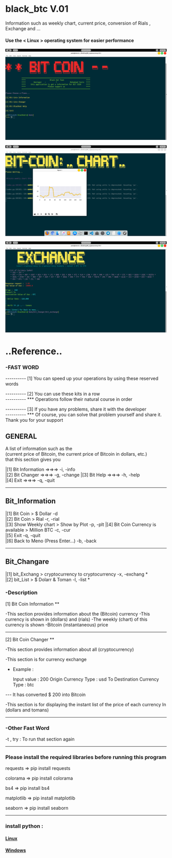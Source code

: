 # black_btc V.01
Information such as weekly chart, current price, conversion of Rials , Exchange and ...


#### Use the < Linux > operating system for easier performance

![alt text](https://raw.githubusercontent.com/YasinBlackhat/bit_cryptocurrency/master/pc1/Screenshot%20from%202020-06-07%2001-50-37.png)



![alt text](https://raw.githubusercontent.com/YasinBlackhat/bit_cryptocurrency/master/pc1/Screenshot%20from%202020-06-07%2001-51-01.png)




![alt text](https://raw.githubusercontent.com/YasinBlackhat/bit_cryptocurrency/master/pc1/Screenshot%20from%202020-06-07%2001-51-27.png)


 # ..Reference..




### -FAST WORD
                                             

---------- [1] You can speed up your operations by using these reserved words 

---------- [2] You can use these kits in a row 				    
---------- *** Operations follow their natural course in order

---------- [3] If you have any problems, share it with the developer          
---------- *** Of course, you can solve that problem yourself and share it. 
Thank you for your support




## GENERAL

A list of information such as the							  
 (current price of Bitcoin, the current price of Bitcoin in dollars, etc.) 		  
 that this section gives you								  
  											  
|[1] Bit Information   =>=>=>       -i, -info	
|[2] Bit Changer       =>=>=>	    -g, -change 
|[3] Bit Help          =>=>=>       -h, -help					  
|[4] Exit              =>=>=>       -q, -quit					  
											 
***********************************************************************************

  


## Bit_Information

											  
|[1] Bit Coin > $ Dollar                            -d					  
|[2] Bit Coin >    Rial                       	     -r, -rial				  
|[3] Show Weekly chart > Show by Plot               -p, -plt
|[4] Bit Coin Currency is available > Million BTC   -c, -cur				  
|[5] Exit                                           -q, -quit				  
|[6] Back to Meno (Press Enter...)                  -b, -back				  

-----------------------------------------------------------------------------------
## Bit_Changare

|[1] bit_Exchang > cryptocurrency to cryptocurrency             -x, -exchang
*                                                         
|[2] bit_List > $ Dolarr & Toman				-l, -list
*                               

                        


### -Description                
                                          
[1] Bit Coin Information **

-This section provides information about the (Bitcoin) currency
-This currency is shown in (dollars) and (rials)
-The weekly (chart) of this currency is shown
-Bitcoin (instantaneous) price

-----------------------------------------------------------------------------------

[2] Bit Coin Changer **

-This section provides information about all (cryptocurrency)

-This section is for currency exchange
* Example :

	Input value : 200
	Origin Currency Type : usd
	To
	Destination Currency Type : btc

--- It has converted $ 200 into Bitcoin

-This section is for displaying the instant list of the price of each currency
	In (dollars and tomans)
                                           
                                          
-----------------------------------------------------------------------------------
### -Other Fast Word

-t , try : To run that section again

                                         
-------------------------------------------------------------------------------------
### Please install the required libraries before running this program

requests 	=> pip install requests

colorama 	=> pip install colorama

bs4      	=> pip install bs4

matplotlib	=> pip install matplotlib

seaborn		=> pip install seaborn

------------------------------------------------------------------------
### install python :
#### 			[Linux](https://docs.python-guide.org/starting/install3/linux/)
#### 			[Windows](https://www.python.org/downloads/windows/)
